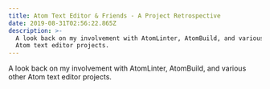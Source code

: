 ```yaml
---
title: Atom Text Editor & Friends - A Project Retrospective
date: 2019-08-31T02:56:22.865Z
description: >-
  A look back on my involvement with AtomLinter, AtomBuild, and various other
  Atom text editor projects.
---
```

A look back on my involvement with AtomLinter, AtomBuild, and various other Atom text editor projects.

